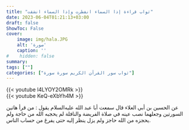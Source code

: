 ```yaml
---
title: "ثواب قراءة إذا السماء انفطرت وإذا السماء انشقت"
date: 2023-06-04T01:21:13+03:00
draft: false
ShowToc: False
cover:
    image: img/hala.JPG
    alt: 'صورة'
    caption: ''
#    hidden: false
summary: 
tags: [""]
categories: ["ثواب سور القرآن الكريم سورة سورة"]
---
```

{{< youtube l4LYOY2OMRk >}} 
<br>
{{< youtube KeQ-eXbYh4M >}} 
<br>

عن الحسين بن أبي العلاء قال سمعت أبا
عبد الله عليه‌السلام يقول : من قرأ هاتين السورتين وجعلهما نصب عينه في صلاة 
الفريضة والنافلة لم يحجبه الله من حاجة ولم يحجزه من الله حاجز ولم
يزل ينظر إليه حتى يفرغ من حساب الناس.

